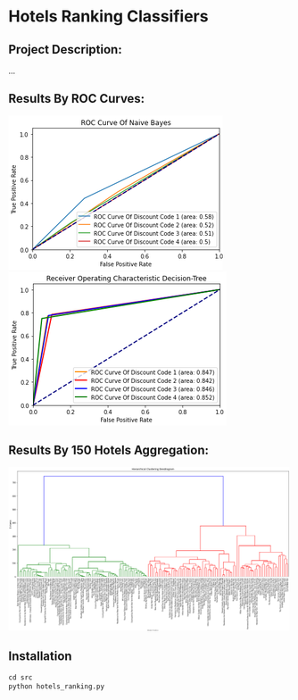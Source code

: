 # Hotels Ranking Classifiers

## Project Description:
 ...

## Results By ROC Curves:
![Gaussian Naive Bayes](https://github.com/Adlerules12/hotels_ranking/blob/main/images/GaussianNB_ROC.png)
![Decision Tree](https://github.com/Adlerules12/hotels_ranking/blob/main/images/DT_ROC.png)

## Results By 150 Hotels Aggregation:
![Decision Tree](https://github.com/Adlerules12/hotels_ranking/blob/main/images/AGG.png)

## Installation

```pip install -r requirements.txt
cd src
python hotels_ranking.py
```
